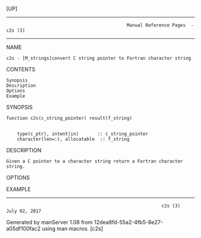 [UP]

-----------------------------------------------------------------------------------------------------------------------------------
                                                 Manual Reference Pages  - c2s (3)
-----------------------------------------------------------------------------------------------------------------------------------
                                                                 
NAME

    c2s - [M_strings]convert C string pointer to Fortran character string

CONTENTS

    Synopsis
    Description
    Options
    Example

SYNOPSIS

    function c2s(c_string_pointer) result(f_string)


        type(c_ptr), intent(in)       :: c_string_pointer
        character(len=:), allocatable  :: f_string

DESCRIPTION

    Given a C pointer to a character string return a Fortran character string.

OPTIONS

EXAMPLE

-----------------------------------------------------------------------------------------------------------------------------------

                                                              c2s (3)                                                 July 02, 2017

Generated by manServer 1.08 from 12dea8fd-55a2-4fb5-8e27-a05df100fac2 using man macros.
                                                               [c2s]
